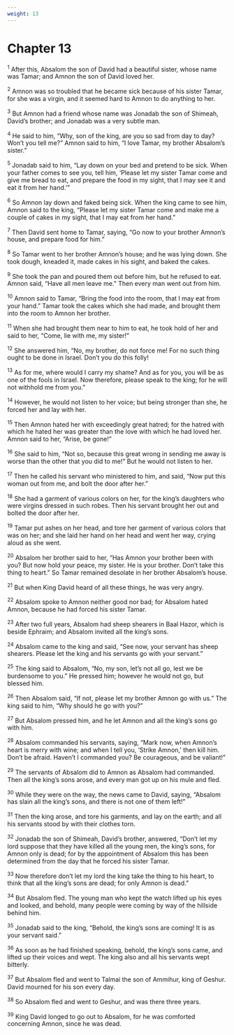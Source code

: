 ```yaml
---
weight: 13
---
```


# Chapter 13

<sup>1</sup> After this, Absalom the son of David had a beautiful sister, whose name was Tamar; and Amnon the son of David loved her. 

<sup>2</sup> Amnon was so troubled that he became sick because of his sister Tamar, for she was a virgin, and it seemed hard to Amnon to do anything to her. 

<sup>3</sup> But Amnon had a friend whose name was Jonadab the son of Shimeah, David’s brother; and Jonadab was a very subtle man. 

<sup>4</sup> He said to him, “Why, son of the king, are you so sad from day to day? Won’t you tell me?” Amnon said to him, “I love Tamar, my brother Absalom’s sister.” 

<sup>5</sup> Jonadab said to him, “Lay down on your bed and pretend to be sick. When your father comes to see you, tell him, ‘Please let my sister Tamar come and give me bread to eat, and prepare the food in my sight, that I may see it and eat it from her hand.’” 

<sup>6</sup> So Amnon lay down and faked being sick. When the king came to see him, Amnon said to the king, “Please let my sister Tamar come and make me a couple of cakes in my sight, that I may eat from her hand.” 

<sup>7</sup> Then David sent home to Tamar, saying, “Go now to your brother Amnon’s house, and prepare food for him.” 

<sup>8</sup> So Tamar went to her brother Amnon’s house; and he was lying down. She took dough, kneaded it, made cakes in his sight, and baked the cakes. 

<sup>9</sup> She took the pan and poured them out before him, but he refused to eat. Amnon said, “Have all men leave me.” Then every man went out from him. 

<sup>10</sup> Amnon said to Tamar, “Bring the food into the room, that I may eat from your hand.” Tamar took the cakes which she had made, and brought them into the room to Amnon her brother. 

<sup>11</sup> When she had brought them near to him to eat, he took hold of her and said to her, “Come, lie with me, my sister!” 

<sup>12</sup> She answered him, “No, my brother, do not force me! For no such thing ought to be done in Israel. Don’t you do this folly! 

<sup>13</sup> As for me, where would I carry my shame? And as for you, you will be as one of the fools in Israel. Now therefore, please speak to the king; for he will not withhold me from you.” 

<sup>14</sup> However, he would not listen to her voice; but being stronger than she, he forced her and lay with her. 

<sup>15</sup> Then Amnon hated her with exceedingly great hatred; for the hatred with which he hated her was greater than the love with which he had loved her. Amnon said to her, “Arise, be gone!” 

<sup>16</sup> She said to him, “Not so, because this great wrong in sending me away is worse than the other that you did to me!” But he would not listen to her. 

<sup>17</sup> Then he called his servant who ministered to him, and said, “Now put this woman out from me, and bolt the door after her.” 

<sup>18</sup> She had a garment of various colors on her, for the king’s daughters who were virgins dressed in such robes. Then his servant brought her out and bolted the door after her. 

<sup>19</sup> Tamar put ashes on her head, and tore her garment of various colors that was on her; and she laid her hand on her head and went her way, crying aloud as she went. 

<sup>20</sup> Absalom her brother said to her, “Has Amnon your brother been with you? But now hold your peace, my sister. He is your brother. Don’t take this thing to heart.” So Tamar remained desolate in her brother Absalom’s house. 

<sup>21</sup> But when King David heard of all these things, he was very angry. 

<sup>22</sup> Absalom spoke to Amnon neither good nor bad; for Absalom hated Amnon, because he had forced his sister Tamar. 

<sup>23</sup> After two full years, Absalom had sheep shearers in Baal Hazor, which is beside Ephraim; and Absalom invited all the king’s sons. 

<sup>24</sup> Absalom came to the king and said, “See now, your servant has sheep shearers. Please let the king and his servants go with your servant.” 

<sup>25</sup> The king said to Absalom, “No, my son, let’s not all go, lest we be burdensome to you.” He pressed him; however he would not go, but blessed him. 

<sup>26</sup> Then Absalom said, “If not, please let my brother Amnon go with us.” The king said to him, “Why should he go with you?” 

<sup>27</sup> But Absalom pressed him, and he let Amnon and all the king’s sons go with him. 

<sup>28</sup> Absalom commanded his servants, saying, “Mark now, when Amnon’s heart is merry with wine; and when I tell you, ‘Strike Amnon,’ then kill him. Don’t be afraid. Haven’t I commanded you? Be courageous, and be valiant!” 

<sup>29</sup> The servants of Absalom did to Amnon as Absalom had commanded. Then all the king’s sons arose, and every man got up on his mule and fled. 

<sup>30</sup> While they were on the way, the news came to David, saying, “Absalom has slain all the king’s sons, and there is not one of them left!” 

<sup>31</sup> Then the king arose, and tore his garments, and lay on the earth; and all his servants stood by with their clothes torn. 

<sup>32</sup> Jonadab the son of Shimeah, David’s brother, answered, “Don’t let my lord suppose that they have killed all the young men, the king’s sons, for Amnon only is dead; for by the appointment of Absalom this has been determined from the day that he forced his sister Tamar. 

<sup>33</sup> Now therefore don’t let my lord the king take the thing to his heart, to think that all the king’s sons are dead; for only Amnon is dead.” 

<sup>34</sup> But Absalom fled. The young man who kept the watch lifted up his eyes and looked, and behold, many people were coming by way of the hillside behind him. 

<sup>35</sup> Jonadab said to the king, “Behold, the king’s sons are coming! It is as your servant said.” 

<sup>36</sup> As soon as he had finished speaking, behold, the king’s sons came, and lifted up their voices and wept. The king also and all his servants wept bitterly. 

<sup>37</sup> But Absalom fled and went to Talmai the son of Ammihur, king of Geshur. David mourned for his son every day. 

<sup>38</sup> So Absalom fled and went to Geshur, and was there three years. 

<sup>39</sup> King David longed to go out to Absalom, for he was comforted concerning Amnon, since he was dead. 


